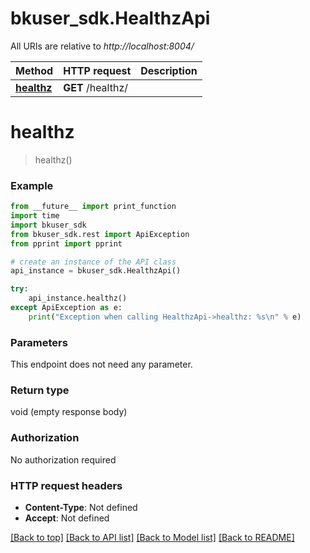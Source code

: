 # bkuser_sdk.HealthzApi

All URIs are relative to *http://localhost:8004/*

Method | HTTP request | Description
------------- | ------------- | -------------
[**healthz**](HealthzApi.md#healthz) | **GET** /healthz/ | 

# **healthz**
> healthz()



### Example
```python
from __future__ import print_function
import time
import bkuser_sdk
from bkuser_sdk.rest import ApiException
from pprint import pprint

# create an instance of the API class
api_instance = bkuser_sdk.HealthzApi()

try:
    api_instance.healthz()
except ApiException as e:
    print("Exception when calling HealthzApi->healthz: %s\n" % e)
```

### Parameters
This endpoint does not need any parameter.

### Return type

void (empty response body)

### Authorization

No authorization required

### HTTP request headers

 - **Content-Type**: Not defined
 - **Accept**: Not defined

[[Back to top]](#) [[Back to API list]](../README.md#documentation-for-api-endpoints) [[Back to Model list]](../README.md#documentation-for-models) [[Back to README]](../README.md)


